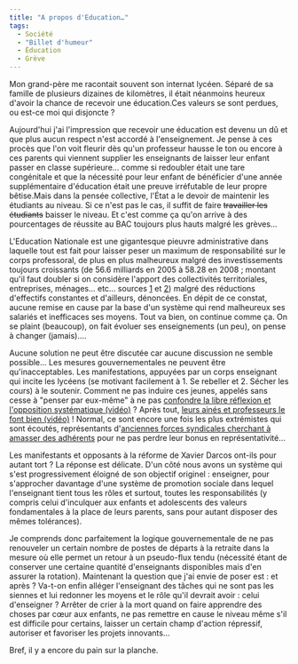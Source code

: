 ```yaml
---
title: "A propos d'Education…"
tags:
  - Société
  - "Billet d'humeur"
  - Éducation
  - Grève
---
```


Mon grand-père me racontait souvent son internat lycéen. Séparé de sa famille de
plusieurs dizaines de kilomètres, il était néanmoins heureux d'avoir la chance
de recevoir une éducation.Ces valeurs se sont perdues, ou est-ce moi qui
disjoncte&nbsp;?

Aujourd'hui j'ai l'impression que recevoir une éducation est devenu un dû et que
plus aucun respect n'est accordé à l'enseignement. Je pense à ces procès que
l'on voit fleurir dès qu'un professeur hausse le ton ou encore à ces parents qui
viennent supplier les enseignants de laisser leur enfant passer en classe
supérieure… comme si redoubler était une tare congénitale et que la nécessité
pour leur enfant de bénéficier d'une année supplémentaire d'éducation était une
preuve irréfutable de leur propre bêtise.Mais dans la pensée collective, l'État
a le devoir de maintenir les étudiants au niveau. Si ce n'est pas le cas, il
suffit de faire <span style="text-decoration: line-through">travailler les
étudiants</span> baisser le niveau. Et c'est comme ça qu'on arrive à des
pourcentages de réussite au BAC toujours plus hauts malgré les grèves…

L'Education Nationale est une gigantesque pieuvre administrative dans laquelle
tout est fait pour laisser peser un maximum de responsabilité sur le corps
professoral, de plus en plus malheureux malgré des investissements toujours
croissants (de 56.6 milliards en 2005 à 58.28 en 2008 ; montant qu'il faut
doubler si on considère l'apport des collectivités territoriales, entreprises,
ménages… etc… sources
[1](http://www.education.gouv.fr/pid25749/page-indisponible.html) et
[2](http://www.education.gouv.fr/cid61638/projet-loi-finances-2014.html)) malgré
des réductions d'effectifs constantes et d'ailleurs, dénoncées. En dépit de ce
constat, aucune remise en cause par la base d'un système qui rend malheureux ses
salariés et inefficaces ses moyens. Tout va bien, on continue comme ça. On se
plaint (beaucoup), on fait évoluer ses enseignements (un peu), on pense à
changer (jamais)….

Aucune solution ne peut être discutée car aucune discussion ne semble possible…
Les mesures gouvernementales ne peuvent être qu'inacceptables. Les
manifestations, appuyées par un corps enseignant qui incite les lycéens (se
motivant facilement à 1\. Se rebeller et 2\. Sécher les cours) à le soutenir.
Comment ne pas induire ces jeunes, appelés sans cesse à "penser par eux-même" à
ne pas
[confondre la libre réflexion et l'opposition systématique (vidéo)](http://www.dailymotion.com/video/x5161t_manifestations-lyceennes-a-paris-le_news)&nbsp;?
Après tout,
[leurs ainés et professeurs le font bien (vidéo)](http://www.dailymotion.com/video/x538od_les-enseignants-a-la-manif-du-15-av_news)&nbsp;!
Normal, ce sont encore une fois les plus extrémistes qui sont écoutés,
représentants
d'[anciennes forces syndicales cherchant à amasser des adhérents](http://www.lexpress.fr/)
pour ne pas perdre leur bonus en représentativité…

Les manifestants et opposants à la réforme de Xavier Darcos ont-ils pour autant
tort&nbsp;? La réponse est délicate. D'un côté nous avons un système qui s'est
progressivement éloigné de son objectif originel&nbsp;: enseigner, pour
s'approcher davantage d'une système de promotion sociale dans lequel
l'enseignant tient tous les rôles et surtout, toutes les responsabilités (y
compris celui d'inculquer aux enfants et adolescents des valeurs fondamentales à
la place de leurs parents, sans pour autant disposer des mêmes tolérances).

Je comprends donc parfaitement la logique gouvernementale de ne pas renouveler
un certain nombre de postes de départs à la retraite dans la mesure où elle
permet un retour à un pseudo-flux tendu (nécessité étant de conserver une
certaine quantité d'enseignants disponibles mais d'en assurer la rotation).
Maintenant la question que j'ai envie de poser est&nbsp;: et après&nbsp;?
Va-t-on enfin alléger l'enseignant des tâches qui ne sont pas les siennes et lui
redonner les moyens et le rôle qu'il devrait avoir&nbsp;: celui
d'enseigner&nbsp;? Arrêter de crier à la mort quand on faire apprendre des
choses par cœur aux enfants, ne pas remettre en cause le niveau même s'il est
difficile pour certains, laisser un certain champ d'action répressif, autoriser
et favoriser les projets innovants…

Bref, il y a encore du pain sur la planche.

